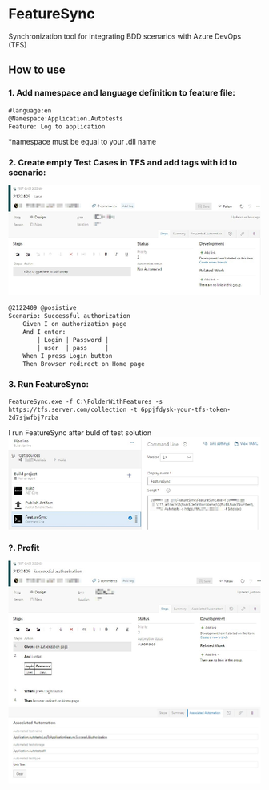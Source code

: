 # FeatureSync
Synchronization tool for integrating BDD scenarios with Azure DevOps (TFS)

## How to use

### 1. Add namespace and language definition to feature file:
```gherkin
#language:en
@Namespace:Application.Autotests
Feature: Log to application
```
*namespace must be equal to your .dll name

### 2. Create empty Test Cases in TFS and add tags with id to scenario:
![Selenoid Animation](Docs/Img/empty_case.jpg)
```gherkin
@2122409 @posistive
Scenario: Successful authorization
	Given I on authorization page
	And I enter:
		| Login | Password |
		| user  | pass     |
	When I press Login button
	Then Browser redirect on Home page
```

### 3. Run FeatureSync:
```
FeatureSync.exe -f C:\FolderWithFeatures -s https://tfs.server.com/collection -t 6ppjfdysk-your-tfs-token-2d7sjwfbj7rzba
```

I run FeatureSync after buld of test solution
![Selenoid Animation](Docs/Img/build_def.jpg)

### ?. Profit
![Selenoid Animation](Docs/Img/sync_case.jpg)
![Selenoid Animation](Docs/Img/automation_case.jpg)

